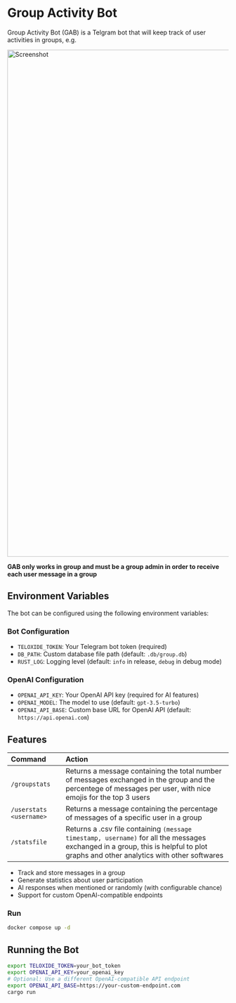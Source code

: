 # Group Activity Bot

Group Activity Bot (GAB) is a Telgram bot that will keep track of user activities in groups, e.g.

<img width="1155" alt="Screenshot" src="https://user-images.githubusercontent.com/16304728/153413001-c55f3f46-e0f1-4661-9591-a9e1ed505892.png">

**GAB only works in group and must be a group admin in order to receive each user message in a group**

## Environment Variables

The bot can be configured using the following environment variables:

### Bot Configuration
- `TELOXIDE_TOKEN`: Your Telegram bot token (required)
- `DB_PATH`: Custom database file path (default: `.db/group.db`)
- `RUST_LOG`: Logging level (default: `info` in release, `debug` in debug mode)

### OpenAI Configuration
- `OPENAI_API_KEY`: Your OpenAI API key (required for AI features)
- `OPENAI_MODEL`: The model to use (default: `gpt-3.5-turbo`)
- `OPENAI_API_BASE`: Custom base URL for OpenAI API (default: `https://api.openai.com`)

## Features
|Command|Action|
|:-|:-|
|`/groupstats`|Returns a message containing the total number of messages exchanged in the group and the percentege of messages per user, with nice emojis for the top 3 users|
|`/userstats <username>`|Returns a message containing the percentage of messages of a specific user in a group|
|`/statsfile`|Returns a .csv file containing `(message timestamp, username)` for all the messages exchanged in a group, this is helpful to plot graphs and other analytics with other softwares|

- Track and store messages in a group
- Generate statistics about user participation
- AI responses when mentioned or randomly (with configurable chance)
- Support for custom OpenAI-compatible endpoints

### Run
```bash
docker compose up -d
```

## Running the Bot

```bash
export TELOXIDE_TOKEN=your_bot_token
export OPENAI_API_KEY=your_openai_key
# Optional: Use a different OpenAI-compatible API endpoint
export OPENAI_API_BASE=https://your-custom-endpoint.com
cargo run
```